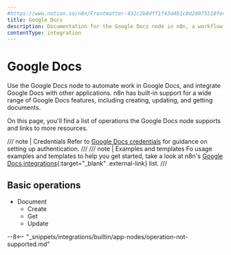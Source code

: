 ```yaml
---
#https://www.notion.so/n8n/Frontmatter-432c2b8dff1f43d4b1c8d20075510fe4
title: Google Docs
description: Documentation for the Google Docs node in n8n, a workflow automation platform. Includes details of operations and configuration, and links to examples and credentials information.
contentType: integration
---
```


# Google Docs

Use the Google Docs node to automate work in Google Docs, and integrate Google Docs with other applications. n8n has built-in support for a wide range of Google Docs features, including creating, updating, and getting documents. 

On this page, you'll find a list of operations the Google Docs node supports and links to more resources.

/// note | Credentials
Refer to [Google Docs credentials](/integrations/builtin/credentials/google/) for guidance on setting up authentication. 
///
/// note | Examples and templates
Fo usage examples and templates to help you get started, take a look at n8n's [Google Docs integrations](https://n8n.io/integrations/google-docs/){:target="_blank" .external-link} list.
///

## Basic operations 

* Document
    * Create
    * Get
    * Update

--8<-- "_snippets/integrations/builtin/app-nodes/operation-not-supported.md"
